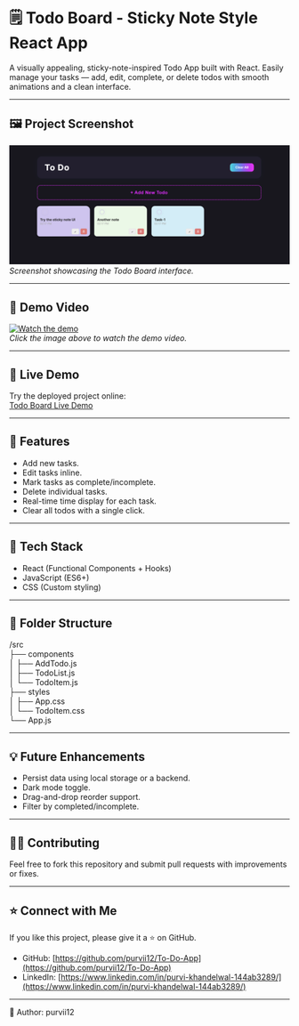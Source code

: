 # 🗒️ Todo Board - Sticky Note Style React App

A visually appealing, sticky-note-inspired Todo App built with React. Easily manage your tasks — add, edit, complete, or delete todos with smooth animations and a clean interface.

---

## 🖼️ Project Screenshot

![Todo Board Screenshot](./To-do-app-screenshot.png)  
*Screenshot showcasing the Todo Board interface.*

---

## 🎥 Demo Video

[![Watch the demo](./assets/demo-thumbnail.jpg)](./assets/todo-board-demo.mp4)  
*Click the image above to watch the demo video.*

---

## 🚀 Live Demo

Try the deployed project online:  
[Todo Board Live Demo](https://to-do-app-ecru-alpha.vercel.app/)

---

## 🚀 Features

- Add new tasks.  
- Edit tasks inline.  
- Mark tasks as complete/incomplete.  
- Delete individual tasks.  
- Real-time time display for each task.  
- Clear all todos with a single click.  

---

## 🧰 Tech Stack

- React (Functional Components + Hooks)  
- JavaScript (ES6+)  
- CSS (Custom styling)  

---

## 📂 Folder Structure

/src <br>
├── components <br>
│ ├── AddTodo.js <br>
│ ├── TodoList.js <br>
│ └── TodoItem.js <br>
├── styles <br>
│ ├── App.css <br>
│ └── TodoItem.css <br>
└── App.js <br>


---

## 💡 Future Enhancements

- Persist data using local storage or a backend.  
- Dark mode toggle.  
- Drag-and-drop reorder support.  
- Filter by completed/incomplete.  

---

## 👩‍💻 Contributing

Feel free to fork this repository and submit pull requests with improvements or fixes.

---

## ⭐ Connect with Me

If you like this project, please give it a ⭐ on GitHub.

- GitHub: [https://github.com/purvii12/To-Do-App](https://github.com/purvii12/To-Do-App)  
- LinkedIn: [https://www.linkedin.com/in/purvi-khandelwal-144ab3289/](https://www.linkedin.com/in/purvi-khandelwal-144ab3289/)

---

🚀 Author: purvii12
